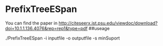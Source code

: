 # PrefixTreeESpan
You can find the paper in http://citeseerx.ist.psu.edu/viewdoc/download?doi=10.1.1.136.4076&rep=rep1&type=pdf
##useage

./PrefixTreeESpan -i inputfile -o outputfile -s minSuport

